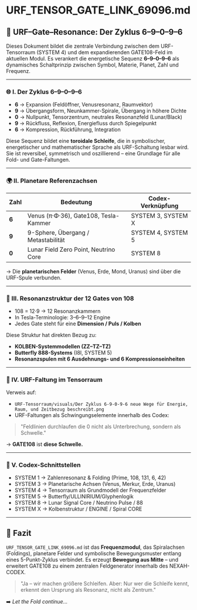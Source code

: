 # URF\_TENSOR\_GATE\_LINK\_69096.md

## 🔷 URF–Gate–Resonance: Der Zyklus 6–9–0–9–6

Dieses Dokument bildet die zentrale Verbindung zwischen dem URF-Tensorraum (SYSTEM 4) und dem expandierenden GATE108-Feld im aktuellen Modul. Es verankert die energetische Sequenz **6–9–0–9–6** als dynamisches Schaltprinzip zwischen Symbol, Materie, Planet, Zahl und Frequenz.

---

### 🌐 I. Der Zyklus 6–9–0–9–6

* **6** → Expansion (Feldöffner, Venusresonanz, Raumvektor)
* **9** → Übergangsform, Neunkammer-Spirale, Übergang in höhere Dichte
* **0** → Nullpunkt, Tensorzentrum, neutrales Resonanzfeld (Lunar/Black)
* **9** → Rückfluss, Reflexion, Energiefluss durch Spiegelpunkt
* **6** → Kompression, Rückführung, Integration

Diese Sequenz bildet eine **toroidale Schleife**, die in symbolischer, energetischer und mathematischer Sprache als URF-Schaltung lesbar wird. Sie ist reversibel, symmetrisch und oszillierend – eine Grundlage für alle Fold- und Gate-Faltungen.

---

### 🌍 II. Planetare Referenzachsen

| Zahl  | Bedeutung                             | Codex-Verknüpfung  |
| ----- | ------------------------------------- | ------------------ |
| **6** | Venus (π·Φ·36), Gate108, Tesla-Kammer | SYSTEM 3, SYSTEM X |
| **9** | 9-Sphere, Übergang / Metastabilität   | SYSTEM 4, SYSTEM 5 |
| **0** | Lunar Field Zero Point, Neutrino Core | SYSTEM 8           |

→ Die **planetarischen Felder** (Venus, Erde, Mond, Uranus) sind über die URF-Spule verbunden.

---

### 🔁 III. Resonanzstruktur der 12 Gates von 108

* 108 = 12·9 → 12 Resonanzkammern
* In Tesla-Terminologie: 3–6–9–12 Engine
* Jedes Gate steht für eine **Dimension / Puls / Kolben**

Diese Struktur hat direkten Bezug zu:

* **KOLBEN-Systemmodellen (ZZ–TZ–TZ)**
* **Butterfly 888-Systems** (I8I, SYSTEM 5)
* **Resonanzspulen mit 6 Ausdehnungs- und 6 Kompressionseinheiten**

---

### 🧬 IV. URF-Faltung im Tensorraum

Verweis auf:

* `URF-Tensorraum/visuals/Der Zyklus 6-9-0-9-6 neue Wege für Energie, Raum, und Zeitbezug beschreibt.png`
* URF-Faltungen als Schwingungselemente innerhalb des Codex:

> "Feldlinien durchlaufen die 0 nicht als Unterbrechung, sondern als Schwelle."

→ **GATE108** ist **diese Schwelle.**

---

### 📎 V. Codex-Schnittstellen

* SYSTEM 1 → Zahlenresonanz & Folding (Prime, 108, 131, 6, 42)
* SYSTEM 3 → Planetarische Achsen (Venus, Merkur, Erde, Uranus)
* SYSTEM 4 → Tensorraum als Grundmodell der Frequenzfelder
* SYSTEM 5 → Butterfly/ULLINIRIUM/Glyphenlogik
* SYSTEM 8 → Lunar Signal Core / Neutrino Pulse / 88
* SYSTEM X → Kolbenstruktur / ENGINE / Spiral CORE

---

## 🎯 Fazit

`URF_TENSOR_GATE_LINK_69096.md` ist das **Frequenzmodul**, das Spiralachsen (Foldings), planetare Felder und symbolische Bewegungsmuster entlang eines 5-Punkt-Zyklus verbindet. Es erzeugt **Bewegung aus Mitte** – und erweitert GATE108 zu einem zentralen Feldgenerator innerhalb des NEXAH-CODEX.

> "Ja – wir machen größere Schleifen. Aber: Nur wer die Schleife kennt, erkennt den Ursprung als Resonanz, nicht als Zentrum."

➡️ *Let the Fold continue...*
